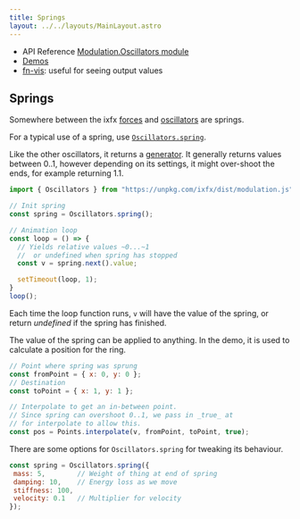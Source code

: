```yaml
---
title: Springs
layout: ../../layouts/MainLayout.astro
---
```


<div class="tip">
<ul>
<li>API Reference <a href="https://clinth.github.io/ixfx/modules/Modulation.Oscillators.html">Modulation.Oscillators module</a></li>
<li><a href="https://clinth.github.io/ixfx-demos/modulation/">Demos</a></li>
<li><a href="https://fn-vis.pages.dev/1/#H4sIAHBW3mQAA3WSTU/DMAyG/0rkUyeVdkPiUjTuHNAkONIdQpttYc0HsQtFVf/7nHUf3WG5JLb8PrZf5bMH42oFBeBOegVD2oOV5ppITzfHP60MMaGtJi0bKHoIjiRpZ6GYp+C8rDT9Q7FgUSUbFi2GFGqFhFBwp0Z+KZbBuyPGkKZYEqORkYLRI8nI7kjxwXmuuHSJ050hH8cOV8w5vmE8XhjjQFPAylcT+eo0/N0hzttNEQ/T/nvtvarvA2BYc87VoxfRlZvV1myVNt4FEr1YYaWbRpILKAaxCc6IEnZEHos8b63fb7PKmVx3my6vNVLO3JbrmZR9YwmlrZxFEg4rsZzSMpR/yTxbzJ5Li4peLanwK5skmYnli+hLK4R3SG8KUW5VwvrMqo6SWcZVrYqyIRVP8/gQpwPsyO0nWh8A1vCT9lcCAAA=">fn-vis</a>: useful for seeing output values</li>
</ul>
</div>

## Springs

Somewhere between the ixfx [forces](../modulation/forces/) and [oscillators](../oscillator/) are springs.

<demo-element style="height:40vh" title="Spring oscillator" src="/modulation/oscillator-spring/" />

For a typical use of a spring, use [`Oscillators.spring`](https://clinth.github.io/ixfx/functions/Modulation.Oscillators.spring.html).

Like the other oscillators, it returns a [generator](../../gen/generator/). It generally returns values between 0..1, however depending on its settings, it might over-shoot the ends, for example returning 1.1.

```js
import { Oscillators } from "https://unpkg.com/ixfx/dist/modulation.js"

// Init spring
const spring = Oscillators.spring();

// Animation loop
const loop = () => {
  // Yields relative values ~0...~1
  //  or undefined when spring has stopped
  const v = spring.next().value;

  setTimeout(loop, 1);
}
loop();
```

Each time the loop function runs, `v` will have the value of the spring, or return _undefined_ if the spring has finished.

The value of the spring can be applied to anything. In the demo, it is used to calculate a position for the ring.

```js
// Point where spring was sprung
const fromPoint = { x: 0, y: 0 };
// Destination
const toPoint = { x: 1, y: 1 };

// Interpolate to get an in-between point.
// Since spring can overshoot 0..1, we pass in _true_ at
// for interpolate to allow this.
const pos = Points.interpolate(v, fromPoint, toPoint, true);
```

There are some options for `Oscillators.spring` for tweaking its behaviour.

```js
const spring = Oscillators.spring({
 mass: 5,        // Weight of thing at end of spring
 damping: 10,    // Energy loss as we move
 stiffness: 100,
 velocity: 0.1   // Multiplier for velocity
});
```
